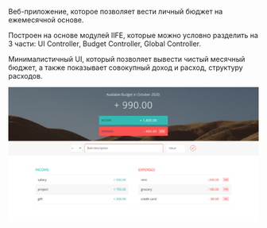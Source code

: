 Веб-приложение, которое позволяет вести личный бюджет на ежемесячной основе. 

Построен на основе модулей IIFE, которые можно условно разделить на 3 части: UI Controller, Budget Controller, Global Controller.

Минималистичный UI, который позволяет вывести чистый месячный бюджет, а также показывает совокупный доход и расход, структуру расходов.


![alt text](Example.png "UI")


